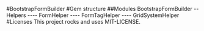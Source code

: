#BootstrapFormBuilder
#Gem structure
##Modules
BootstrapFormBuilder
\-- Helpers
\---- FormHelper
\---- FormTagHelper
\---- GridSystemHelper
#Licenses
This project rocks and uses MIT-LICENSE.